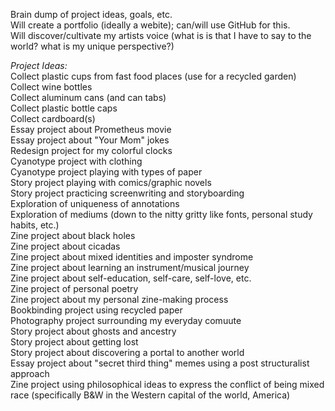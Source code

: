 Brain dump of project ideas, goals, etc.  
Will create a portfolio (ideally a webite);  can/will use GitHub for this.  
Will discover/cultivate my artists voice (what is is that I have to say to the world? what is my unique perspective?)    


*Project Ideas:*  
Collect plastic cups from fast food places (use for a recycled garden)   
Collect wine bottles  
Collect aluminum cans (and can tabs)  
Collect plastic bottle caps  
Collect cardboard(s)  
Essay project about Prometheus movie  
Essay project about "Your Mom" jokes  
Redesign project for my colorful clocks  
Cyanotype project with clothing  
Cyanotype project playing with types of paper  
Story project playing with comics/graphic novels  
Story project practicing screenwriting and storyboarding   
Exploration of uniqueness of annotations  
Exploration of mediums (down to the nitty gritty like fonts, personal study habits, etc.)  
Zine project about black holes  
Zine project about cicadas  
Zine project about mixed identities and imposter syndrome  
Zine project about learning an instrument/musical journey  
Zine project about self-education, self-care, self-love, etc.  
Zine project of personal poetry  
Zine project about my personal zine-making process  
Bookbinding project using recycled paper  
Photography project surrounding my everyday comuute  
Story project about ghosts and ancestry  
Story project about getting lost  
Story project about discovering a portal to another world  
Essay project about "secret third thing" memes using a post structuralist approach  
Zine project using philosophical ideas to express the conflict of being mixed race (specifically B&W in the Western capital of the world, America)  



